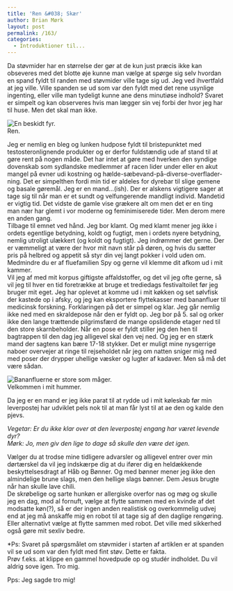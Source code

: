 ```yaml
---
title: 'Ren &#038; Skær'
author: Brian Mørk
layout: post
permalink: /163/
categories:
  - Introduktioner til...
---
```

Da støvmider har en størrelse der gør at de kun just præcis ikke kan obseveres med det blotte øje kunne man vælge at spørge sig selv hvordan en spand fyldt til randen med støvmider ville tage sig ud. Jeg ved ihvertfald at jeg ville. Ville spanden se ud som var den fyldt med det rene usynlige ingenting, eller ville man tydeligt kunne ane dens minutiøse indhold? Svaret er simpelt og kan observeres hvis man lægger sin vej forbi der hvor jeg har til huse. Men det skal man ikke.

<div class="bitImage bitLeft" style="width: 258px">
  <img src="http://www.abekat.net/images/ren.JPG" alt="En beskidt fyr." /><br /> Ren.
</div>

Jeg er nemlig en bleg og lunken hudpose fyldt til bristepunktet med testosteronlignende produkter og er derfor fuldstændig ude af stand til at gøre rent på nogen måde. Det har intet at gøre med hverken den syndige dovenskab som sydlandske medlemmer af racen lider under eller en akut mangel på evner udi kostning og hælde-sæbevand-på-diverse-overflader-ning. Det er simpelthen fordi min tid er aldeles for dyrebar til slige gemene og basale gøremål. Jeg er en mand…(ish). Der er alskens vigtigere sager at tage sig til når man er et sundt og velfungerende mandligt individ. Mandetid er vigtig tid. Det vidste de gamle vise grækere alt om men det er en ting man nær har glemt i vor moderne og feminimiserede tider. Men derom mere en anden gang.  
Tilbage til emnet ved hånd. Jeg bor klamt. Og med klamt mener jeg ikke i ordets egentlige betydning, koldt og fugtigt, men i ordets nyere betydning, nemlig utroligt ulækkert (og koldt og fugtigt). Jeg indrømmer det gerne. Der er væmmeligt at være der hvor mit navn står på døren, og hvis du sætter pris på helbred og appetit så styr din vej langt pokker i vold uden om. Medmindre du er af fluefamilien Spy og gerne vil klemme dit afkom ud i mit kammer.  
Vil jeg af med mit korpus giftigste affaldstoffer, og det vil jeg ofte gerne, så vil jeg til hver en tid foretrække at bruge et trediedags festivaltoilet før jeg bruger mit eget. Jeg har oplevet at komme ud i mit køkken og set sølvfisk der kastede op i afsky, og jeg kan eksportere flyttekasser med bananfluer til medicinsk forskning. Forklaringen på det er simpel og klar. Jeg går nemlig ikke ned med en skraldepose når den er fyldt op. Jeg bor på 5. sal og orker ikke den lange trættende pilgrimsfærd de mange opslidende etager ned til den store skarnbeholder. Når en pose er fyldt stiller jeg den hen til bagtrappen til den dag jeg alligevel skal den vej ned. Og jeg er en stærk mand der sagtens kan bære 17-18 stykker. Det er muligt mine nysgerrige naboer overvejer at ringe til rejseholdet når jeg om natten sniger mig ned med poser der drypper uhellige væsker og lugter af kadaver. Men så må det være sådan.

<div class="bitImage bitRight" style="width: 482px">
  <img src="http://www.abekat.net/images/losseplads.jpg" alt="Bananfluerne er store som måger." /><br /> Velkommen i mit hummer.
</div>

Da jeg er en mand er jeg ikke parat til at rydde ud i mit køleskab før min leverpostej har udviklet pels nok til at man får lyst til at ae den og kalde den pjevs.

*Vegetar: Er du ikke klar over at den leverpostej engang har været levende dyr?  
Mørk: Jo, men giv den lige to dage så skulle den være det igen.*

Vælger du at trodse mine tidligere advarsler og alligevel entrer over min dørtærskel da vil jeg indskærpe dig at du ifører dig en heldækkende beskyttelsesdragt af Håb og Bønner. Og med bønner mener jeg ikke den almindelige brune slags, men den hellige slags bønner. Dem Jesus brugte når han skulle lave chili.  
De skrøbelige og sarte hunkøn er allergiske overfor nas og møg og skulle jeg en dag, mod al fornuft, vælge at flytte sammen med en kvinde af det modsatte køn(?), så er der ingen anden realistisk og overkommelig udvej end at jeg må anskaffe mig en robot til at tage sig af den daglige rengøring. Eller alternativt vælge at flytte sammen med robot. Det ville med sikkerhed også gøre mit sexliv bedre.

*Ps: Svaret på spørgsmålet om støvmider i starten af artiklen er at spanden vil se ud som var den fyldt med fint støv. Dette er fakta.  
Prøv f.eks. at klippe en gammel hovedpude op og studér indholdet. Du vil aldrig sove igen. Tro mig. </p> 
Pps: Jeg sagde tro mig!</em>